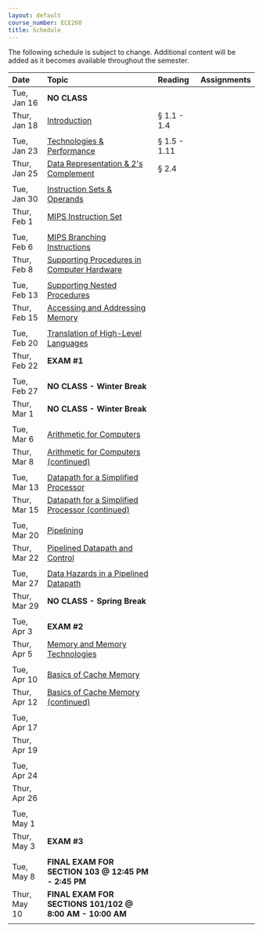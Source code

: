 ```yaml
---
layout: default
course_number: ECE260
title: Schedule
---
```


The following schedule is subject to change.
Additional content will be added as it becomes available throughout the semester.<br>


**Date**       | **Topic**                                                                                                        |  **Reading**                      |  **Assignments**                                                           
:--------------|:-----------------------------------------------------------------------------------------------------------------|:----------------------------------|:-----------------------------------------------------------------------    
Tue, Jan 16    |  **NO CLASS**                                                                                                    |                                   |
Thur, Jan 18   |  [Introduction](lectures/lecture1_introduction.pdf)                                                              |  § 1.1 - 1.4                      |
| | |
Tue, Jan 23    |  [Technologies & Performance](lectures/lecture2_technologies_and_performance.pdf)                                |  § 1.5 - 1.11                     |  <!-- [Homework #1](homework/Homework_Assignment_1.txt) <br> Due Tue, Jan 31, 2017 -->
Thur, Jan 25   |  [Data Representation & 2's Complement](lectures/lecture3_data_representation_and_2s_complement.pdf)             |  § 2.4                            |
 | | |
Tue, Jan 30    |  [Instruction Sets & Operands](lectures/lecture4_instructions_and_instruction_sets.pdf)                          |                                   |  <!-- § 2.1 - 2.3 --> <!-- [Homework #2](homework/Homework_Assignment_2.txt) <br> Due Tue, Feb 7, 2017 -->
Thur, Feb 1    |  [MIPS Instruction Set](lectures/lecture5_MIPS_instruction_set.pdf)                                              |                                   |  <!-- § 2.5 - 2.6 --> 
 | | |
Tue, Feb 6     |  [MIPS Branching Instructions](lectures/lecture6_MIPS_Branching_Instructions.pdf)                                |                                   |  <!-- § 2.7 --> <!-- [Homework #3](homework/Homework_Assignment_3.txt) <br> Due Tue, Feb 14, 2017 -->
Thur, Feb 8    |  [Supporting Procedures in Computer Hardware](lectures/lecture7_Supporting_Procedures_in_Computer_Hardware.pdf)  |                                   |  <!-- § 2.8 -->
 | | |
Tue, Feb 13    |  [Supporting Nested Procedures](lectures/lecture8_Supporting_Nested_Procedures.pdf)                              |                                   |  <!-- § 2.8 --> <!-- [Homework #4](homework/Homework_Assignment_4.txt) <br> Due Tue, Feb 21, 2017 --> 
Thur, Feb 15   |  [Accessing and Addressing Memory](lectures/lecture9_Accessing_and_Addressing_Memory.pdf)                        |                                   |  <!-- § 2.9, § 2.10, § 2.13 -->
 | | |
Tue, Feb 20    |  [Translation of High-Level Languages](lectures/lecture10_Translation_of_High-Level_Languages.pdf)               |                                   |  <!-- § 2.12 -->
Thur, Feb 22   |  **EXAM #1**                                                                                                     |                                   | 
  | | |
Tue, Feb 27    |  **NO CLASS - Winter Break**                                                                                     |                                   | <!-- Winter Break -->
Thur, Mar 1    |  **NO CLASS - Winter Break**                                                                                     |                                   | <!-- Winter Break -->
 | | |
Tue, Mar 6     |  [Arithmetic for Computers](lectures/lecture11_Arithmetic_for_Computers.pdf)                                     |                                   |  <!-- § 3.1 - 3.3 --> <!-- [Homework #5](homework/Homework_Assignment_5.txt) <br> Due Thur, Mar 23, 2017 -->  <!-- § 3.5 maybe do some float examples in 2018 if no snow day! --> 
Thur, Mar 8    |  [Arithmetic for Computers (continued)](lectures/lecture11_Arithmetic_for_Computers.pdf)                         |                                   |  <!-- § 3.4 - 3.5 -->
 | | |
Tue, Mar 13    |  [Datapath for a Simplified Processor](lectures/lecture12_Datapath_for_a_Simplified_Processor.pdf)               |                                   |  <!-- § 4.1 - 4.3 -->
Thur, Mar 15   |  [Datapath for a Simplified Processor (continued)](lectures/lecture12_Datapath_for_a_Simplified_Processor.pdf)   |                                   |  <!-- § 4.3 - 4.4 --> <!-- [Homework #6](homework/Homework_Assignment_6.txt) <br> Due Tue, Apr 4, 2017 -->
 | | |
Tue, Mar 20    |  [Pipelining](lectures/lecture13_Pipelining.pdf)                                                                 |                                   |  <!-- § 4.5 --> 
Thur, Mar 22   |  [Pipelined Datapath and Control](lectures/lecture14_Pipelined_Datapath_and_Control.pdf)                         |                                   |  <!-- § 4.6 --> <!-- [Homework #7](homework/Homework_Assignment_7.txt) <br> No Submission Required -->
 | | |
Tue, Mar 27    |  [Data Hazards in a Pipelined Datapath](lectures/lecture15_Data_and_Control_Hazards_in_a_Pipelined_Datapath.pdf) |                                   |  <!-- § 4.7 -->  
Thur, Mar 29   |  **NO CLASS - Spring Break**                                                                                     |                                   | <!-- Spring Break -->  
 | | |
Tue, Apr 3     |  **EXAM #2**                                                                                                     |                                   |
Thur, Apr 5    |  [Memory and Memory Technologies](lectures/lecture16_Memory_and_Memory_Technologies.pdf)                         |                                   |  <!-- § 5.1 - 5.2 --> <!-- [Homework #8](homework/Homework_Assignment_8.txt) <br> Due Thur, Apr 27, 2017 -->
 | | |
Tue, Apr 10    |  [Basics of Cache Memory](lectures/lecture17_Basics_of_Cache_Memory.pdf)                                         |                                   |  <!-- § 5.3 --> 
Thur, Apr 12   |  [Basics of Cache Memory (continued)](lectures/lecture17_Basics_of_Cache_Memory.pdf)                             |                                   | <!-- § 5.3 --> <!-- § 6.1 - 6.3 -->
 | | |
Tue, Apr 17    |                                                                                                                  |                                   |  
Thur, Apr 19   |                                                                                                                  |                                   |  
 | | |
Tue, Apr 24    |                                                                                                                  |                                   |  
Thur, Apr 26   |                                                                                                                  |                                   |  
 | | |
Tue, May 1     |                                                                                                                  |                                   | <!-- § 6.4 - 6.6 -->
Thur, May 3    |  **EXAM #3**                                                                                                     |                                   |
 | | |
Tue, May 8     |  **FINAL EXAM FOR SECTION 103 @ 12:45 PM - 2:45 PM**                                                             |                                   |
Thur, May 10   |  **FINAL EXAM FOR SECTIONS 101/102 @ 8:00 AM - 10:00 AM**                                                        |                                   |
 | | |
